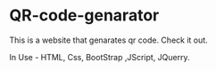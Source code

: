 # QR-code-genarator

This is a website that genarates qr code. Check it out.

In Use - HTML, Css, BootStrap ,JScript, JQuerry.
